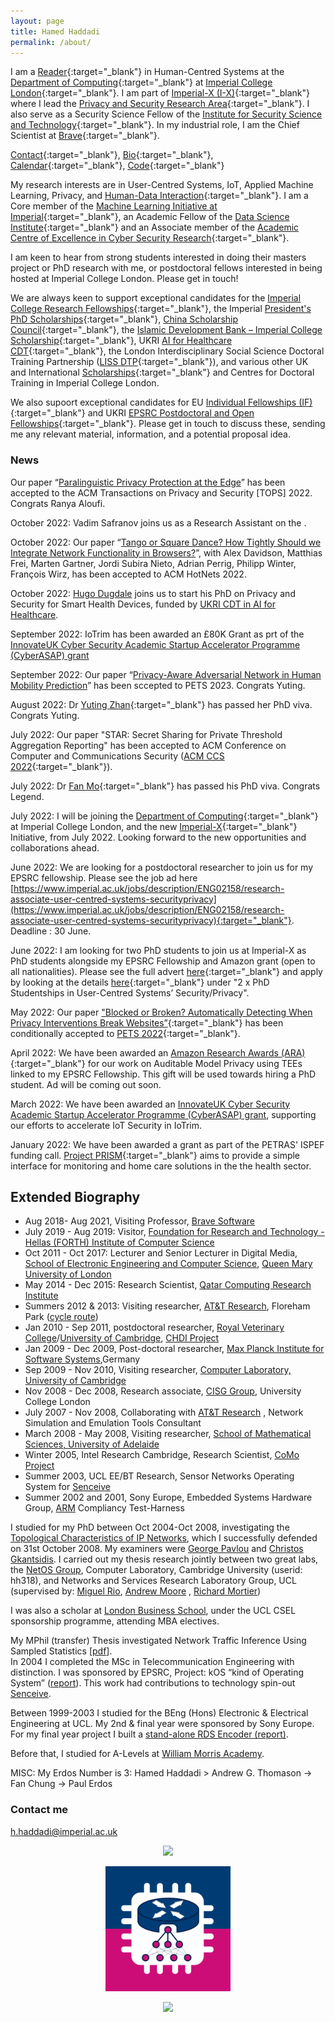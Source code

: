 ```yaml
---
layout: page
title: Hamed Haddadi
permalink: /about/
---
```


I am a [Reader](https://en.wikipedia.org/wiki/Reader_(academic_rank)){:target="_blank"} in Human-Centred Systems at the [Department of Computing](https://www.imperial.ac.uk/computing){:target="_blank"} at [Imperial College London](https://www.imperial.ac.uk){:target="_blank"}. I am part of [Imperial-X (I-X)](https://ix.imperial.ac.uk/){:target="_blank"} where I lead the [Privacy and Security Research Area](https://ix.imperial.ac.uk/research-area/privacy-and-security-for-ai-systems/){:target="_blank"}. I also serve as a Security Science Fellow of the [Institute for Security Science and Technology](https://www.imperial.ac.uk/security-institute/about-us/institute-staff/){:target="_blank"}. In my industrial role, I am the Chief Scientist at [Brave](https://brave.com/index/){:target="_blank"}. 


[Contact](https://www.imperial.ac.uk/people/h.haddadi){:target="_blank"}, [Bio](bio.txt){:target="_blank"}, [Calendar](https://www.google.com/calendar/embed?src=h.haddadi%40gmail.com){:target="_blank"}, [Code](https://github.com/haddadi){:target="_blank"}


My research interests are in User-Centred Systems, IoT, Applied Machine Learning, Privacy, and [Human-Data Interaction](http://hdiresearch.org){:target="_blank"}. I am a Core member of the [Machine Learning Initiative at Imperial](https://www.imperial.ac.uk/machine-learning/){:target="_blank"}, an Academic Fellow of the [Data Science Institute](https://www.imperial.ac.uk/data-science/){:target="_blank"} and an Associate member of the [Academic Centre of Excellence in Cyber Security Research](https://www.imperial.ac.uk/cyber-security/){:target="_blank"}.

I am keen to hear from strong students interested in doing their masters project or PhD research with me, or postdoctoral fellows interested in being hosted at Imperial College London. Please get in touch! 

We are always keen to support exceptional candidates for the [Imperial College Research Fellowships](https://www.imperial.ac.uk/research-fellowships){:target="_blank"}, the Imperial [President's PhD Scholarships](https://www.imperial.ac.uk/study/pg/fees-and-funding/scholarships/presidents-phd-scholarships/){:target="_blank"}, [China Scholarship Council](https://www.imperial.ac.uk/study/pg/fees-and-funding/scholarships/international-scholarship-collaborations/csc/){:target="_blank"}, the [Islamic Development Bank – Imperial College Scholarship](https://www.imperial.ac.uk/study/pg/fees-and-funding/scholarships/international-scholarship-collaborations/islamic-development-bank--imperial-college-scholarship/){:target="_blank"}, UKRI [AI for Healthcare CDT](https://ai4health.io){:target="_blank"}, the London Interdisciplinary Social Science Doctoral Training Partnership ([LISS DTP](https://liss-dtp.ac.uk/){:target="_blank"}),  and various other UK and International [Scholarships](https://www.imperial.ac.uk/computing/prospective-students/courses/phd/scholarships/){:target="_blank"} and Centres for Doctoral Training in Imperial College London.

We also supoort exceptional candidates for EU [Individual Fellowships (IF)](https://ec.europa.eu/research/mariecurieactions/actions/individual-fellowships_en){:target="_blank"} and UKRI [EPSRC Postdoctoral and Open Fellowships](https://epsrc.ukri.org/skills/fellows/){:target="_blank"}. Please get in touch to discuss these, sending me any relevant material, information, and a potential proposal idea. 


### News

Our paper “[Paralinguistic Privacy Protection at the Edge](https://arxiv.org/abs/2011.02930)” has been accepted to the ACM Transactions on Privacy and Security [TOPS] 2022. Congrats Ranya Aloufi.

October 2022: Vadim Safranov joins us as a Research Assistant on the .

October 2022: Our paper “[Tango or Square Dance? How Tightly Should we Integrate Network Functionality in Browsers?](https://arxiv.org/abs/2210.04791)”, with Alex Davidson, Matthias Frei, Marten Gartner, Jordi Subira Nieto, Adrian Perrig, Philipp Winter, François Wirz, has been accepted to ACM HotNets 2022. 

October 2022: [Hugo Dugdale](https://www.imperial.ac.uk/people/hugo.dugdale19) joins us to start his PhD on Privacy and Security for Smart Health Devices, funded by [UKRI CDT in AI for Healthcare](https://ai4health.io/).

September 2022: IoTrim has been awarded an £80K Grant as prt of the [InnovateUK Cyber Security Academic Startup Accelerator Programme (CyberASAP) grant](https://ktn-uk.org/news/cyber-security-academic-startup-accelerator-programme-cyberasap-reveals-2022-23-cohort/)

September 2022: Our paper “[Privacy-Aware Adversarial Network in Human Mobility Prediction](http://arxiv.org/abs/2208.05009)” has been sccepted to PETS 2023. Congrats Yuting.

August 2022: Dr [Yuting Zhan](https://www.imperial.ac.uk/people/yuting.zhan18){:target="_blank"} has passed her PhD viva. Congrats Yuting. 

July 2022: Our paper "STAR: Secret Sharing for Private Threshold Aggregation Reporting" has been accepted to ACM Conference on Computer and Communications Security ([ACM CCS 2022](https://www.sigsac.org/ccs/CCS2022/){:target="_blank"}). 

July 2022: Dr [Fan Mo](https://mofanv.github.io){:target="_blank"} has passed his PhD viva. Congrats Legend. 
 
July 2022: I will be joining the [Department of Computing](https://www.imperial.ac.uk/computing){:target="_blank"} at Imperial College London, and the new [Imperial-X](https://ix.imperial.ac.uk/){:target="_blank"} Initiative, from July 2022. Looking forward to the new opportunities and collaborations ahead. 

June 2022: We are looking for a postdoctoral researcher to join us for my EPSRC fellowship. Please see the job ad here [https://www.imperial.ac.uk/jobs/description/ENG02158/research-associate-user-centred-systems-securityprivacy](https://www.imperial.ac.uk/jobs/description/ENG02158/research-associate-user-centred-systems-securityprivacy){:target="_blank"}. Deadline : 30 June.

June 2022: I am looking for two PhD students to join us at Imperial-X as PhD students alongside my EPSRC Fellowship and Amazon grant (open to all nationalities). Please see the full advert [here](https://www.jobs.ac.uk/job/CQB459/phd-studentship-in-user-centred-systems-security-privacy){:target="_blank"} and apply by looking at the details [here](https://www.imperial.ac.uk/computing/prospective-students/courses/phd/scholarships/){:target="_blank"} under "2 x PhD Studentships in User-Centred Systems’ Security/Privacy".

May 2022: Our paper ["Blocked or Broken? Automatically Detecting When Privacy Interventions Break Websites”](https://arxiv.org/abs/2203.03528){:target="_blank"} has been conditionally accepted to [PETS 2022](https://petsymposium.org/2022/){:target="_blank"}.  

April 2022: We have been awarded an [Amazon Research Awards (ARA)](https://www.amazon.science/research-awards){:target="_blank"} for our work on Auditable Model Privacy using TEEs linked to my EPSRC Fellowship. This gift will be used towards hiring a PhD student. Ad will be coming out soon. 

March 2022: We have been awarded an [InnovateUK Cyber Security Academic Startup Accelerator Programme (CyberASAP) grant](https://ktn-uk.org/news/cyber-security-academic-startup-accelerator-programme-cyberasap-reveals-2022-23-cohort/), supporting our efforts to accelerate IoT Security in IoTrim.   

January 2022: We have been awarded a grant as part of the PETRAS' ISPEF funding call. [Project PRISM](https://petras-iot.org/project/privacy-preserving-iot-security-management-prism/){:target="_blank"} aims to provide a simple interface for monitoring and home care solutions in the the health sector. 


## Extended Biography

* Aug 2018- Aug 2021, Visiting Professor, [Brave Software](https://brave.com/)
* July 2019 - Aug 2019: Visitor, [Foundation for Research and Technology - Hellas (FORTH)
Institute of Computer Science](https://www.ics.forth.gr) 
* Oct 2011 - Oct 2017: Lecturer and Senior Lecturer in Digital Media, [School of Electronic Engineering and Computer Science](http://www.eecs.qmul.ac.uk/), [Queen Mary University of London](http://www.qmul.ac.uk/) 
* May 2014 - Dec 2015: Research Scientist, [Qatar Computing Research Institute](http://qcri.org/our-research/social-computing)  
* Summers 2012 & 2013: Visiting researcher, [AT&T Research](http://www.research.att.com/), Floreham Park ([cycle route](http://www.youtube.com/watch?v=o_Tl7gbudaE))  
* Jan 2010 - Sep 2011, postdoctoral researcher, [Royal Veterinary College](http://www.rvc.ac.uk/)/[University of Cambridge](http://www.phar.cam.ac.uk/research/morton/), [CHDI Project](http://www.rvc.ac.uk/SML/Projects/SheepHuntingtonsDisease.cfm)  
* Jan 2009 - Dec 2009, Post-doctoral researcher, [Max Planck Institute for Software Systems](http://www.mpi-sws.org/),Germany  
* Sep 2009 - Nov 2010, Visiting researcher, [Computer Laboratory, University of Cambridge](http://www.cl.cam.ac.uk/)  
* Nov 2008 - Dec 2008, Research associate, [CISG Group](http://www.ee.ucl.ac.uk/research/comminfosys), University College London  
* July 2007 - Nov 2008, Collaborating with [AT&T Research](http://www.research.att.com/) , Network Simulation and Emulation Tools Consultant  
* March 2008 - May 2008, Visiting researcher, [School of Mathematical Sciences, University of Adelaide](http://www.trc.adelaide.edu.au/)  
* Winter 2005, Intel Research Cambridge, Research Scientist, [CoMo Project](http://como.sourceforge.net/)  
* Summer 2003, UCL EE/BT Research, Sensor Networks Operating System for [Senceive](http://www.senceive.com/)  
* Summer 2002 and 2001, Sony Europe, Embedded Systems Hardware Group, [ARM](http://www.arm.com/) Compliancy Test-Harness  

I studied for my PhD between Oct 2004-Oct 2008, investigating the [Topological Characteristics of IP Networks](https://haddadi.github.io/papers/thesis.pdf), which I successfully defended on 31st October 2008. My examiners were [George Pavlou](http://www.ee.ucl.ac.uk/%7Egpavlou/) and [Christos Gkantsidis](http://research.microsoft.com/en-us/people/chrisgk/). I carried out my thesis research jointly between two great labs, the [NetOS Group](http://www.cl.cam.ac.uk/research/srg/netos/), Computer Laboratory, Cambridge University (userid: hh318), and Networks and Services Research Laboratory Group, UCL (supervised by: [Miguel Rio](http://www.ee.ucl.ac.uk/%7Emrio/), [Andrew Moore](http://www.cl.cam.ac.uk/%7Eawm22/) , [Richard Mortier](http://mort.io))  

I was also a scholar at [London Business School](http://www.london.edu/), under the UCL CSEL sponsorship programme, attending MBA electives.  

My MPhil (transfer) Thesis investigated Network Traffic Inference Using Sampled Statistics [[pdf](https://haddadi.github.io/papers/mphil.pdf)].  
In 2004 I completed the MSc in Telecommunication Engineering with distinction. I was sponsored by EPSRC, Project: kOS “kind of Operating System” ([report](https://haddadi.github.io/papers/MScThesis.pdf)). This work had contributions to technology spin-out [Senceive](http://www.senceive.com/).  

Between 1999-2003 I studied for the BEng (Hons) Electronic & Electrical Engineering at UCL. My 2nd & final year were sponsored by Sony Europe. For my final year project I built a [stand-alone RDS Encoder (report)](https://haddadi.github.io/papers/RDSencoderHaddadi.pdf).  

Before that, I studied for A-Levels at [William Morris Academy](http://www.wma.ac.uk/).  

MISC: My Erdos Number is 3: Hamed Haddadi > Andrew G. Thomason -> Fan Chung -> Paul Erdos  



### Contact me

[h.haddadi@imperial.ac.uk](mailto:h.haddadi@imperial.ac.uk)


<p align="center">
<a href="https://ix.imperial.ac.uk"><img src="https://ix.imperial.ac.uk/wp-content/uploads/sites/9/2021/12/logo-300x300.png" width="200"/>
<p align="center">
<a href="https://netsys.doc.ic.ac.uk/"><img src="https://github.com/haddadi/haddadi.github.io/blob/3d652c5dc8a3421beb0b74bd94e3d7a57139d4a6/images/NetSys%20social%20logo%203.png" width="200"/>
<p align="center">
<a href="https://www.imperial.ac.uk"><img src="https://pxl-imperialacuk.terminalfour.net/fit-in/448x293/prod01/channel_2/media/migration/staff/Blue-on-white--tojpeg_1495792235526_x4.jpg" width="200"/>

